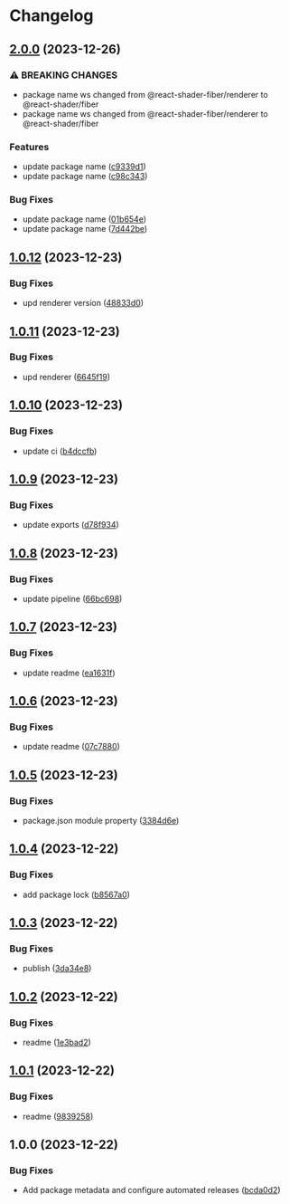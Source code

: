# Changelog

## [2.0.0](https://github.com/pavophilip/react-shader-fiber/compare/renderer-v1.0.12...renderer-v2.0.0) (2023-12-26)


### ⚠ BREAKING CHANGES

* package name ws changed from @react-shader-fiber/renderer to @react-shader/fiber
* package name ws changed from @react-shader-fiber/renderer to @react-shader/fiber

### Features

* update package name ([c9339d1](https://github.com/pavophilip/react-shader-fiber/commit/c9339d121e941d3d784d45f227b47c553eafab16))
* update package name ([c98c343](https://github.com/pavophilip/react-shader-fiber/commit/c98c343b8683cde4f23d92fec5f5f8881938cb4f))


### Bug Fixes

* update package name ([01b654e](https://github.com/pavophilip/react-shader-fiber/commit/01b654e34f893e46743297f7126053341de012a8))
* update package name ([7d442be](https://github.com/pavophilip/react-shader-fiber/commit/7d442be505fdce89e8e4270be7def0c20d2ca1c3))

## [1.0.12](https://github.com/pavophilip/react-shader-fiber/compare/renderer-v1.0.11...renderer-v1.0.12) (2023-12-23)


### Bug Fixes

* upd renderer version ([48833d0](https://github.com/pavophilip/react-shader-fiber/commit/48833d0e656defb6839cc6b8c25057bb997a320a))

## [1.0.11](https://github.com/pavophilip/react-shader-fiber/compare/renderer-v1.0.10...renderer-v1.0.11) (2023-12-23)


### Bug Fixes

* upd renderer ([6645f19](https://github.com/pavophilip/react-shader-fiber/commit/6645f19fddb7bc135c48f53c60bccd5b7052896c))

## [1.0.10](https://github.com/pavophilip/react-shader-fiber/compare/renderer-v1.0.9...renderer-v1.0.10) (2023-12-23)


### Bug Fixes

* update ci ([b4dccfb](https://github.com/pavophilip/react-shader-fiber/commit/b4dccfb53a335e81c033de32a69f157396cf9130))

## [1.0.9](https://github.com/pavophilip/react-shader-fiber/compare/renderer-v1.0.8...renderer-v1.0.9) (2023-12-23)


### Bug Fixes

* update exports ([d78f934](https://github.com/pavophilip/react-shader-fiber/commit/d78f934071e1d4d96735db3184e4f5e236653677))

## [1.0.8](https://github.com/pavophilip/react-shader-fiber/compare/renderer-v1.0.7...renderer-v1.0.8) (2023-12-23)


### Bug Fixes

* update pipeline ([66bc698](https://github.com/pavophilip/react-shader-fiber/commit/66bc698034e02b20bdc430359ed7d59ecef443bf))

## [1.0.7](https://github.com/pavophilip/react-shader-fiber/compare/renderer-v1.0.6...renderer-v1.0.7) (2023-12-23)


### Bug Fixes

* update readme ([ea1631f](https://github.com/pavophilip/react-shader-fiber/commit/ea1631f3850ae8afbbd965b402a5ff27af7656f1))

## [1.0.6](https://github.com/pavophilip/react-shader-fiber/compare/renderer-v1.0.5...renderer-v1.0.6) (2023-12-23)


### Bug Fixes

* update readme ([07c7880](https://github.com/pavophilip/react-shader-fiber/commit/07c7880508ca8e77dfe8a0c4e6d86f9fc92c4381))

## [1.0.5](https://github.com/pavophilip/react-shader-fiber/compare/renderer-v1.0.4...renderer-v1.0.5) (2023-12-23)


### Bug Fixes

* package.json module property ([3384d6e](https://github.com/pavophilip/react-shader-fiber/commit/3384d6e8c47fb073be8df8c1d16961acfebccc77))

## [1.0.4](https://github.com/pavophilip/react-shader-fiber/compare/renderer-v1.0.3...renderer-v1.0.4) (2023-12-22)


### Bug Fixes

* add package lock ([b8567a0](https://github.com/pavophilip/react-shader-fiber/commit/b8567a02b215c895ba68a7b9641359045da05062))

## [1.0.3](https://github.com/pavophilip/react-shader-fiber/compare/renderer-v1.0.2...renderer-v1.0.3) (2023-12-22)


### Bug Fixes

* publish ([3da34e8](https://github.com/pavophilip/react-shader-fiber/commit/3da34e8ca065c04631ff49b19287818a8c109336))

## [1.0.2](https://github.com/pavophilip/react-shader-fiber/compare/renderer-v1.0.1...renderer-v1.0.2) (2023-12-22)


### Bug Fixes

* readme ([1e3bad2](https://github.com/pavophilip/react-shader-fiber/commit/1e3bad2e9d5da579550c4e36c5e0b57b8d121299))

## [1.0.1](https://github.com/pavophilip/react-shader-fiber/compare/renderer-v1.0.0...renderer-v1.0.1) (2023-12-22)


### Bug Fixes

* readme ([9839258](https://github.com/pavophilip/react-shader-fiber/commit/98392587a581870cc132560a1b956d44d53102ff))

## 1.0.0 (2023-12-22)


### Bug Fixes

* Add package metadata and configure automated releases ([bcda0d2](https://github.com/pavophilip/react-shader-fiber/commit/bcda0d2dfbfc19a76cc922481be39b0c40234fb9))
